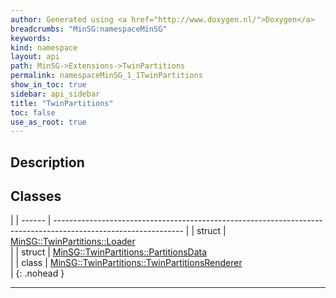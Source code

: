 ```yaml
---
author: Generated using <a href="http://www.doxygen.nl/">Doxygen</a>
breadcrumbs: "MinSG:namespaceMinSG"
keywords: 
kind: namespace
layout: api
path: MinSG->Extensions->TwinPartitions
permalink: namespaceMinSG_1_1TwinPartitions
show_in_toc: true
sidebar: api_sidebar
title: "TwinPartitions"
toc: false
use_as_root: true
---
```


## Description





## Classes

|
| ------ | -------------------------------------------------------------------------------------------------------------- | 
| struct | [MinSG::TwinPartitions::Loader](structMinSG_1_1TwinPartitions_1_1Loader) <br/>                                 | 
| struct | [MinSG::TwinPartitions::PartitionsData](structMinSG_1_1TwinPartitions_1_1PartitionsData) <br/>                 | 
| class  | [MinSG::TwinPartitions::TwinPartitionsRenderer](classMinSG_1_1TwinPartitions_1_1TwinPartitionsRenderer) <br/>  | 
{: .nohead }

-------------------------------------------------------------------

